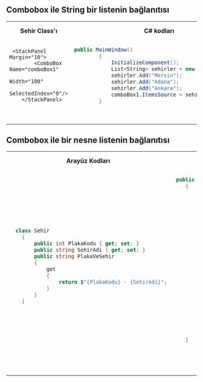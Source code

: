 ## Combobox ile String bir listenin bağlanıtısı ##




<table>
<tr>
<th>
Sehir Class'ı
</th>
  <th>
C# kodları 
</th>
  <th>
Kullanıcı Arayüzü
</th>
</tr>
<tr>
<td>

      
```xaml
 <StackPanel Margin="10">
        <ComboBox Name="comboBox1" 
                  Width="100" 
                  SelectedIndex="0"/>
    </StackPanel>
```

</td>
  <td>

      
```csharp
public MainWindow()
        {
            InitializeComponent();
            List<String> sehirler = new List<string>();
            sehirler.Add("Mersin");
            sehirler.Add("Adana");
            sehirler.Add("Ankara");
            comboBox1.ItemsSource = sehirler;
        }
```

</td>
  <td>

![image](https://user-images.githubusercontent.com/28144917/157974892-723d5472-17d4-4fa2-8133-fd6e1a1c7531.png)

</td>
</tr>
  
  <tr>
<td>

      
```xaml

```

</td>
  <td>

      
```xaml

```

</td>
  <td>




</td>
</tr>
</table>

## Combobox ile bir nesne  listenin bağlanıtısı ##

  <table>
<tr>
<th>
Arayüz Kodları
</th>
  <th>
C# kodları 
</th>
  <th>
Kullanıcı Arayüzü
</th>
</tr>
<tr>
<td>

      
```csharp
  class Sehir
    {
        public int PlakaKodu { get; set; }
        public string SehirAdi { get; set; }
        public string PlakaVeSehir
        {
            get
            {
                return $"{PlakaKodu} - {SehirAdi}";
            }
        }
    }
```

</td>
  <td>

      
```csharp
 public partial class MainWindow : Window
    {
        public MainWindow()
        {
            InitializeComponent();
            List<Sehir> sehirler = new List<Sehir>();
            sehirler.Add(new Sehir { 
                SehirAdi="Mersin",
                PlakaKodu=33,
            });
            sehirler.Add(new Sehir
            {
                SehirAdi = "İstanbul",
                PlakaKodu = 34,
            });
            sehirler.Add(new Sehir
            {
                SehirAdi = "İzmir",
                PlakaKodu = 35,
            });
         
            comboBox1.ItemsSource = sehirler;
            comboBox1.DisplayMemberPath = "SehirAdi";
        }

    }

  
```

</td>
  <td>

![image](https://user-images.githubusercontent.com/28144917/157976153-bb02d425-16c6-45b6-ac47-21a92e2c0edb.png)

</td>
</tr>
  
  <tr>
<td>

      
```xaml

```

</td>
  <td>

      
```xaml

```

</td>
  <td>




</td>
</tr>
</table>
